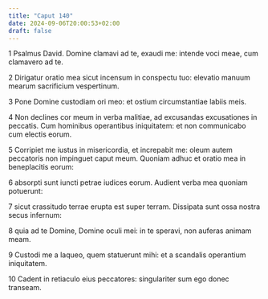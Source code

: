 ```yaml
---
title: "Caput 140"
date: 2024-09-06T20:00:53+02:00
draft: false
---
```



1 Psalmus David. Domine clamavi ad te, exaudi me: intende voci meae, cum clamavero ad te.

2 Dirigatur oratio mea sicut incensum in conspectu tuo: elevatio manuum mearum sacrificium vespertinum.

3 Pone Domine custodiam ori meo: et ostium circumstantiae labiis meis.

4 Non declines cor meum in verba malitiae, ad excusandas excusationes in peccatis. Cum hominibus operantibus iniquitatem: et non communicabo cum electis eorum.

5 Corripiet me iustus in misericordia, et increpabit me: oleum autem peccatoris non impinguet caput meum. Quoniam adhuc et oratio mea in beneplacitis eorum:

6 absorpti sunt iuncti petrae iudices eorum. Audient verba mea quoniam potuerunt:

7 sicut crassitudo terrae erupta est super terram. Dissipata sunt ossa nostra secus infernum:

8 quia ad te Domine, Domine oculi mei: in te speravi, non auferas animam meam.

9 Custodi me a laqueo, quem statuerunt mihi: et a scandalis operantium iniquitatem.

10 Cadent in retiaculo eius peccatores: singulariter sum ego donec transeam.

